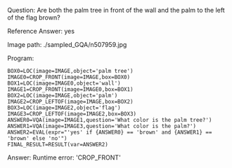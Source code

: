 Question: Are both the palm tree in front of the wall and the palm to the left of the flag brown?

Reference Answer: yes

Image path: ./sampled_GQA/n507959.jpg

Program:

```
BOX0=LOC(image=IMAGE,object='palm tree')
IMAGE0=CROP_FRONT(image=IMAGE,box=BOX0)
BOX1=LOC(image=IMAGE0,object='wall')
IMAGE1=CROP_FRONT(image=IMAGE0,box=BOX1)
BOX2=LOC(image=IMAGE,object='palm')
IMAGE2=CROP_LEFTOF(image=IMAGE,box=BOX2)
BOX3=LOC(image=IMAGE2,object='flag')
IMAGE3=CROP_LEFTOF(image=IMAGE2,box=BOX3)
ANSWER0=VQA(image=IMAGE1,question='What color is the palm tree?')
ANSWER1=VQA(image=IMAGE3,question='What color is the palm?')
ANSWER2=EVAL(expr="'yes' if {ANSWER0} == 'brown' and {ANSWER1} == 'brown' else 'no'")
FINAL_RESULT=RESULT(var=ANSWER2)
```
Answer: Runtime error: 'CROP_FRONT'

